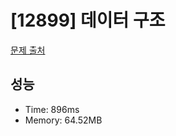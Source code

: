 # [12899] 데이터 구조

[문제 출처](https://www.acmicpc.net/problem/12899)

## 성능

- Time: 896ms
- Memory: 64.52MB